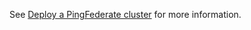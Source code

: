 See [Deploy a PingFederate cluster](../../docs/deployment/deployPFMultiRegionAWS.md) for more information.
